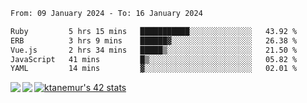 <!--START_SECTION:waka-->

```txt
From: 09 January 2024 - To: 16 January 2024

Ruby         5 hrs 15 mins   ███████████░░░░░░░░░░░░░░   43.92 %
ERB          3 hrs 9 mins    ██████▓░░░░░░░░░░░░░░░░░░   26.38 %
Vue.js       2 hrs 34 mins   █████▒░░░░░░░░░░░░░░░░░░░   21.50 %
JavaScript   41 mins         █▒░░░░░░░░░░░░░░░░░░░░░░░   05.82 %
YAML         14 mins         ▓░░░░░░░░░░░░░░░░░░░░░░░░   02.01 %
```

<!--END_SECTION:waka-->
<a href="https://github.com/anuraghazra/github-readme-stats">
  <img align="left" src="https://github-readme-stats.vercel.app/api?username=Tanesan&count_private=true&show_icons=true" />
<img align="left" src="https://github-readme-stats.vercel.app/api/top-langs/?username=Tanesan" />
</a>

[![ktanemur's 42 stats](https://badge42.vercel.app/api/v2/cl1wslf6s002109l771rng2w8/stats?cursusId=21&coalitionId=62)](https://github.com/JaeSeoKim/badge42)
